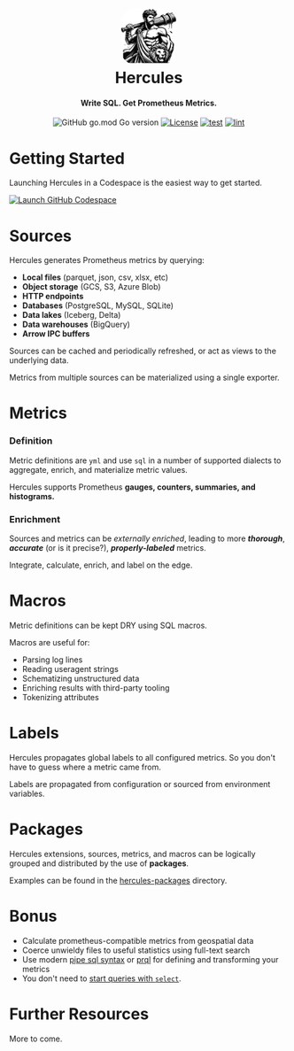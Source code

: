 <h1 align="center">
  <img src="./assets/hercules.png" alt="Hercules" width="20%" style="border-radius: 25%">
  <br>
  Hercules
  <br>
</h1>

<h4 align="center"> Write SQL. Get Prometheus Metrics.</h4>

<div align="center">

![GitHub go.mod Go version](https://img.shields.io/github/go-mod/go-version/jakthom/hercules)
[![License](https://img.shields.io/badge/License-MIT-blue.svg)](https://opensource.org/licenses/MIT)
[![test](https://github.com/jakthom/hercules/actions/workflows/test.yml/badge.svg)](https://github.com/jakthom/hercules/actions/workflows/test.yml)
[![lint](https://github.com/jakthom/hercules/actions/workflows/lint.yml/badge.svg)](https://github.com/jakthom/hercules/actions/workflows/lint.yml)
</div>



# Getting Started

Launching Hercules in a Codespace is the easiest way to get started.

[![Launch GitHub Codespace](https://github.com/codespaces/badge.svg)](https://github.com/codespaces/new?hide_repo_select=true&ref=main&repo=873715049)




# Sources

Hercules generates Prometheus metrics by querying:

- **Local files** (parquet, json, csv, xlsx, etc)
- **Object storage** (GCS, S3, Azure Blob)
- **HTTP endpoints**
- **Databases** (PostgreSQL, MySQL, SQLite)
- **Data lakes** (Iceberg, Delta)
- **Data warehouses** (BigQuery)
- **Arrow IPC buffers**

Sources can be cached and periodically refreshed, or act as views to the underlying data.

Metrics from multiple sources can be materialized using a single exporter.


# Metrics

### Definition

Metric definitions are `yml` and use `sql` in a number of supported dialects to aggregate, enrich, and materialize metric values.


Hercules supports Prometheus **gauges, counters, summaries, and histograms.**

### Enrichment

Sources and metrics can be *externally enriched*, leading to more ***thorough***, ***accurate*** (or is it precise?), ***properly-labeled*** metrics.

Integrate, calculate, enrich, and label on the edge.



# Macros

Metric definitions can be kept DRY using SQL macros.

Macros are useful for:

- Parsing log lines
- Reading useragent strings
- Schematizing unstructured data
- Enriching results with third-party tooling
- Tokenizing attributes


#  Labels

Hercules propagates global labels to all configured metrics. So you don't have to guess where a metric came from.

Labels are propagated from configuration or sourced from environment variables.


# Packages

Hercules extensions, sources, metrics, and macros can be logically grouped and distributed by the use of **packages**.

Examples can be found in the [hercules-packages](/hercules-packages/) directory.


# Bonus

- Calculate prometheus-compatible metrics from geospatial data
- Coerce unwieldy files to useful statistics using full-text search
- Use modern [pipe sql syntax](https://research.google/pubs/sql-has-problems-we-can-fix-them-pipe-syntax-in-sql/) or [prql](https://prql-lang.org/) for defining and transforming your metrics
- You don't need to [start queries with `select`](https://jvns.ca/blog/2019/10/03/sql-queries-don-t-start-with-select/).


# Further Resources

More to come.
